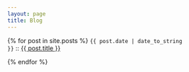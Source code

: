 ```yaml
---
layout: page
title: Blog
---
```


{% for post in site.posts %}
		<code>{{ post.date | date_to_string }}</code> :: <span class='post-title'><a href="{{ site.url }}{{ post.url }}">{{ post.title }}</a></span><p />
{% endfor %}